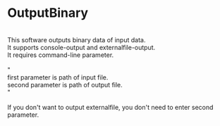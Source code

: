 # OutputBinary<br>
<br>
This software outputs binary data of input data.<br>
It supports console-output and externalfile-output.<br>
It requires command-line parameter.<br>
<br>
"<br>
first parameter is path of input file.<br>
second parameter is path of output file.<br>
"<br>
<br>
If you don't want to output externalfile, you don't need to enter second parameter.<br>
